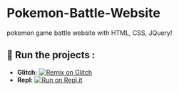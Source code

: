 # Pokemon-Battle-Website
pokemon game battle website with HTML, CSS, JQuery!
 
 ## 💨 Run the projects :
 * **Glitch:** [![Remix on Glitch](https://cdn.glitch.com/2703baf2-b643-4da7-ab91-7ee2a2d00b5b%2Fremix-button.svg)](https://glitch.com/edit/#!/import/github/Dankdel/Pokemon-Battle-Website)
* **Repl:** [![Run on Repl.it](https://repl.it/badge/github/Dankdel/Pokemon-Battle-Website)](https://repl.it/github/Dankdel/Pokemon-Battle-Website)
